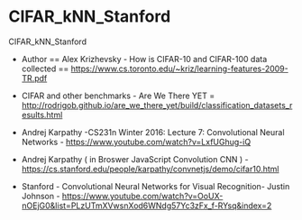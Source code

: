 # CIFAR_kNN_Stanford
CIFAR_kNN_Stanford

- Author == Alex Krizhevsky - How is CIFAR-10 and CIFAR-100 data collected == https://www.cs.toronto.edu/~kriz/learning-features-2009-TR.pdf 

- CIFAR and other benchmarks - Are We There YET = http://rodrigob.github.io/are_we_there_yet/build/classification_datasets_results.html

- Andrej Karpathy -CS231n Winter 2016: Lecture 7: Convolutional Neural Networks -  https://www.youtube.com/watch?v=LxfUGhug-iQ

- Andrej Karpathy ( in Broswer JavaScript Convolution CNN ) - https://cs.stanford.edu/people/karpathy/convnetjs/demo/cifar10.html


- Stanford - Convolutional Neural Networks for Visual Recognition- Justin Johnson - https://www.youtube.com/watch?v=OoUX-nOEjG0&list=PLzUTmXVwsnXod6WNdg57Yc3zFx_f-RYsq&index=2
